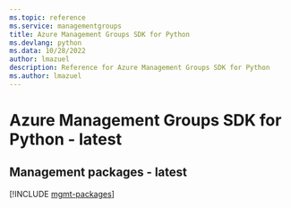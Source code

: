 ```yaml
---
ms.topic: reference
ms.service: managementgroups
title: Azure Management Groups SDK for Python
ms.devlang: python
ms.data: 10/28/2022
author: lmazuel
description: Reference for Azure Management Groups SDK for Python
ms.author: lmazuel
---
```

# Azure Management Groups SDK for Python - latest

## Management packages - latest
[!INCLUDE [mgmt-packages](management-groups-mgmt-index.md)]